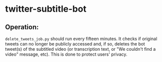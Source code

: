 # twitter-subtitle-bot

## Operation:
`delete_tweets_job.py` should run every fifteen minutes. It checks if original tweets can no
longer be publicly accessed and, if so, deletes the bot tweet(s) of the subtitled video
(or transcription text, or "We couldn't find a video" message, etc). This is done to protect
users' privacy.



